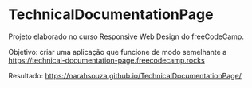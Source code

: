 # TechnicalDocumentationPage
Projeto elaborado no curso Responsive Web Design do freeCodeCamp.

Objetivo: criar uma aplicação que funcione de modo semelhante a https://technical-documentation-page.freecodecamp.rocks

Resultado: https://narahsouza.github.io/TechnicalDocumentationPage/
